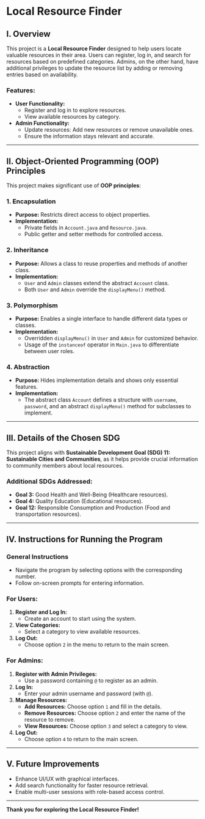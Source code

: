 # Local Resource Finder

## I. Overview

This project is a **Local Resource Finder** designed to help users locate valuable resources in their area. Users can register, log in, and search for resources based on predefined categories. Admins, on the other hand, have additional privileges to update the resource list by adding or removing entries based on availability.

### Features:
- **User Functionality:**
  - Register and log in to explore resources.
  - View available resources by category.
- **Admin Functionality:**
  - Update resources: Add new resources or remove unavailable ones.
  - Ensure the information stays relevant and accurate.

---

## II. Object-Oriented Programming (OOP) Principles

This project makes significant use of **OOP principles**:

### 1. **Encapsulation**  
- **Purpose:** Restricts direct access to object properties.
- **Implementation:**  
  - Private fields in `Account.java` and `Resource.java`.
  - Public getter and setter methods for controlled access.

### 2. **Inheritance**  
- **Purpose:** Allows a class to reuse properties and methods of another class.  
- **Implementation:**  
  - `User` and `Admin` classes extend the abstract `Account` class.
  - Both `User` and `Admin` override the `displayMenu()` method.

### 3. **Polymorphism**  
- **Purpose:** Enables a single interface to handle different data types or classes.  
- **Implementation:**  
  - Overridden `displayMenu()` in `User` and `Admin` for customized behavior.
  - Usage of the `instanceof` operator in `Main.java` to differentiate between user roles.

### 4. **Abstraction**  
- **Purpose:** Hides implementation details and shows only essential features.  
- **Implementation:**  
  - The abstract class `Account` defines a structure with `username`, `password`, and an abstract `displayMenu()` method for subclasses to implement.

---

## III. Details of the Chosen SDG

This project aligns with **Sustainable Development Goal (SDG) 11: Sustainable Cities and Communities**, as it helps provide crucial information to community members about local resources.  

### Additional SDGs Addressed:
- **Goal 3:** Good Health and Well-Being (Healthcare resources).
- **Goal 4:** Quality Education (Educational resources).
- **Goal 12:** Responsible Consumption and Production (Food and transportation resources).

---

## IV. Instructions for Running the Program

### General Instructions
- Navigate the program by selecting options with the corresponding number.
- Follow on-screen prompts for entering information.

### **For Users:**
1. **Register and Log In:**
   - Create an account to start using the system.
2. **View Categories:**
   - Select a category to view available resources.
3. **Log Out:**
   - Choose option `2` in the menu to return to the main screen.

### **For Admins:**
1. **Register with Admin Privileges:**
   - Use a password containing `@` to register as an admin.
2. **Log In:**
   - Enter your admin username and password (with `@`).
3. **Manage Resources:**
   - **Add Resources:** Choose option `1` and fill in the details.
   - **Remove Resources:** Choose option `2` and enter the name of the resource to remove.
   - **View Resources:** Choose option `3` and select a category to view.
4. **Log Out:**
   - Choose option `4` to return to the main screen.

---

## V. Future Improvements
- Enhance UI/UX with graphical interfaces.
- Add search functionality for faster resource retrieval.
- Enable multi-user sessions with role-based access control.

---

**Thank you for exploring the Local Resource Finder!**

